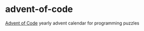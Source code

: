 # advent-of-code
[Advent of Code](https://adventofcode.com/) yearly advent calendar for programming puzzles
